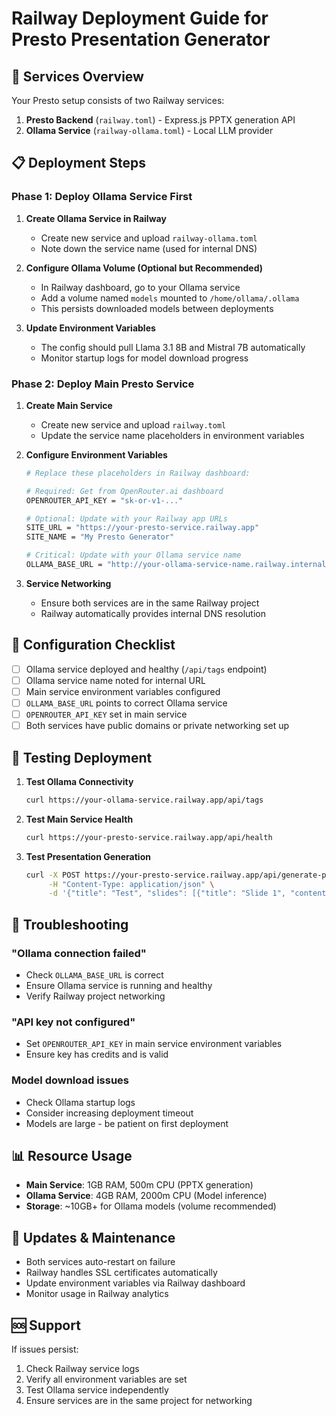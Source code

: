 # Railway Deployment Guide for Presto Presentation Generator

## 🚀 Services Overview

Your Presto setup consists of two Railway services:
1. **Presto Backend** (`railway.toml`) - Express.js PPTX generation API
2. **Ollama Service** (`railway-ollama.toml`) - Local LLM provider

## 📋 Deployment Steps

### Phase 1: Deploy Ollama Service First

1. **Create Ollama Service in Railway**
   - Create new service and upload `railway-ollama.toml`
   - Note down the service name (used for internal DNS)

2. **Configure Ollama Volume (Optional but Recommended)**
   - In Railway dashboard, go to your Ollama service
   - Add a volume named `models` mounted to `/home/ollama/.ollama`
   - This persists downloaded models between deployments

3. **Update Environment Variables**
   - The config should pull Llama 3.1 8B and Mistral 7B automatically
   - Monitor startup logs for model download progress

### Phase 2: Deploy Main Presto Service

1. **Create Main Service**
   - Create new service and upload `railway.toml`
   - Update the service name placeholders in environment variables

2. **Configure Environment Variables**
   ```bash
   # Replace these placeholders in Railway dashboard:

   # Required: Get from OpenRouter.ai dashboard
   OPENROUTER_API_KEY = "sk-or-v1-..."

   # Optional: Update with your Railway app URLs
   SITE_URL = "https://your-presto-service.railway.app"
   SITE_NAME = "My Presto Generator"

   # Critical: Update with your Ollama service name
   OLLAMA_BASE_URL = "http://your-ollama-service-name.railway.internal:11434"
   ```

3. **Service Networking**
   - Ensure both services are in the same Railway project
   - Railway automatically provides internal DNS resolution

## 🔧 Configuration Checklist

- [ ] Ollama service deployed and healthy (`/api/tags` endpoint)
- [ ] Ollama service name noted for internal URL
- [ ] Main service environment variables configured
- [ ] `OLLAMA_BASE_URL` points to correct Ollama service
- [ ] `OPENROUTER_API_KEY` set in main service
- [ ] Both services have public domains or private networking set up

## 🧪 Testing Deployment

1. **Test Ollama Connectivity**
   ```bash
   curl https://your-ollama-service.railway.app/api/tags
   ```

2. **Test Main Service Health**
   ```bash
   curl https://your-presto-service.railway.app/api/health
   ```

3. **Test Presentation Generation**
   ```bash
   curl -X POST https://your-presto-service.railway.app/api/generate-pptx \
        -H "Content-Type: application/json" \
        -d '{"title": "Test", "slides": [{"title": "Slide 1", "content": "Hello World"}]}'
   ```

## 🚨 Troubleshooting

### "Ollama connection failed"
- Check `OLLAMA_BASE_URL` is correct
- Ensure Ollama service is running and healthy
- Verify Railway project networking

### "API key not configured"
- Set `OPENROUTER_API_KEY` in main service environment variables
- Ensure key has credits and is valid

### Model download issues
- Check Ollama startup logs
- Consider increasing deployment timeout
- Models are large - be patient on first deployment

## 📊 Resource Usage

- **Main Service**: 1GB RAM, 500m CPU (PPTX generation)
- **Ollama Service**: 4GB RAM, 2000m CPU (Model inference)
- **Storage**: ~10GB+ for Ollama models (volume recommended)

## 🔄 Updates & Maintenance

- Both services auto-restart on failure
- Railway handles SSL certificates automatically
- Update environment variables via Railway dashboard
- Monitor usage in Railway analytics

## 🆘 Support

If issues persist:
1. Check Railway service logs
2. Verify all environment variables are set
3. Test Ollama service independently
4. Ensure services are in the same project for networking
